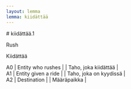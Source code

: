 ```yaml
---
layout: lemma
lemma: kiidättää
---
```


<div class="sense">
# <span class="sensename">kiidättää.1</span>

<span class="description">Rush</span>

<span class="description">Kiidättää</span>

A0 | Entity who rushes |   | Taho, joka kiidättää |  
A1 | Entity given a ride |   | Taho, joka on kyydissä |  
A2 | Destination |   | Määräpaikka |  

</div>

